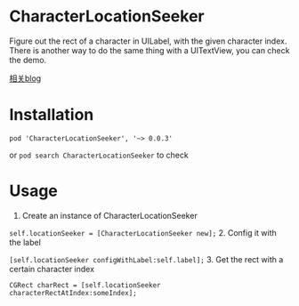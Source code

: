 # CharacterLocationSeeker
Figure out the rect of a character in UILabel, with the given character index.
There is another way to do the same thing with a UITextView, you can check the demo.

[相关blog](http://www.jianshu.com/p/c26893bd0f48)
# Installation
`pod 'CharacterLocationSeeker', '~> 0.0.3'`

or `pod search CharacterLocationSeeker` to check

# Usage
  1. Create an instance of CharacterLocationSeeker
 
  `self.locationSeeker = [CharacterLocationSeeker new];`
  2. Config it with the label

  `[self.locationSeeker configWithLabel:self.label];`
  3. Get the rect with a certain character index
  
  `CGRect charRect = [self.locationSeeker characterRectAtIndex:someIndex];` 
